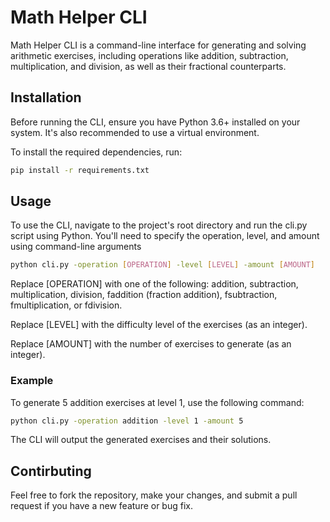 # Math Helper CLI

Math Helper CLI is a command-line interface for generating and solving arithmetic exercises,
including operations like addition, subtraction, multiplication, and division, as well
as their fractional counterparts.

## Installation

Before running the CLI, ensure you have Python 3.6+ installed on your system.
It's also recommended to use a virtual environment.

To install the required dependencies, run:

```bash
pip install -r requirements.txt
```

## Usage

To use the CLI, navigate to the project's root directory and run the cli.py script using Python.
You'll need to specify the operation, level, and amount using command-line arguments

```bash
python cli.py -operation [OPERATION] -level [LEVEL] -amount [AMOUNT]
```

Replace [OPERATION] with one of the following: addition, subtraction, multiplication, division, faddition (fraction addition), fsubtraction, fmultiplication, or fdivision.

Replace [LEVEL] with the difficulty level of the exercises (as an integer).

Replace [AMOUNT] with the number of exercises to generate (as an integer).

### Example

To generate 5 addition exercises at level 1, use the following command:

```bash
python cli.py -operation addition -level 1 -amount 5
```

The CLI will output the generated exercises and their solutions.

## Contirbuting
Feel free to fork the repository, make your changes, and submit a pull request if you have a new feature or bug fix.